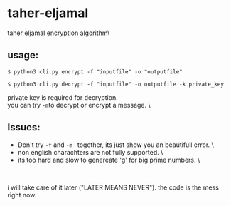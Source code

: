 # taher-eljamal

taher eljamal encryption algorithm\


## usage: 
```
$ python3 cli.py encrypt -f "inputfile" -o "outputfile"
```

```
$ python3 cli.py decrypt -f "inputfile" -o outputfile -k private_key
```
private key is required for decryption. \
you can try ``` -m ```to decrypt or encrypt a message. \

## Issues:
- Don't try ``` -f ``` and  ```-m ``` together, its just show you an beautifull error. \ 
- non english charachters are not fully supported. \
- its too hard and slow to genereate 'g' for big prime numbers. \
<br>

i will take care of it later ("LATER MEANS NEVER").
the code is the mess right now.